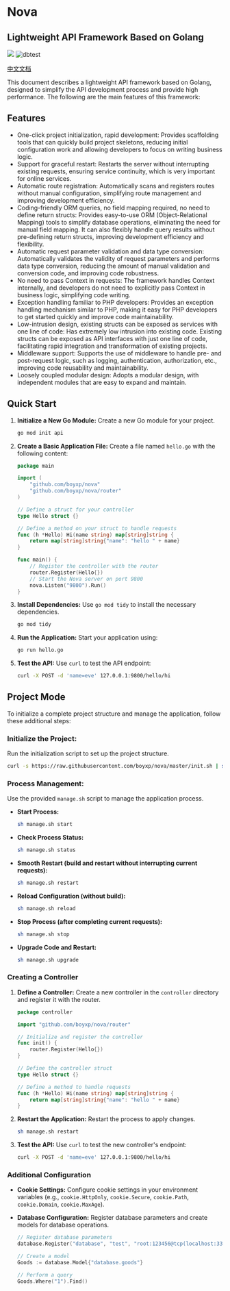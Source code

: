# Nova

## Lightweight API Framework Based on Golang

![](https://img.shields.io/npm/l/vue.svg)
![dbtest](https://github.com/boyxp/nova/actions/workflows/go.yml/badge.svg)

[中文文档](README.CN.md)

This document describes a lightweight API framework based on Golang, designed to simplify the API development process and provide high performance. The following are the main features of this framework:

## Features

*   One-click project initialization, rapid development: Provides scaffolding tools that can quickly build project skeletons, reducing initial configuration work and allowing developers to focus on writing business logic.
*   Support for graceful restart: Restarts the server without interrupting existing requests, ensuring service continuity, which is very important for online services.
*   Automatic route registration: Automatically scans and registers routes without manual configuration, simplifying route management and improving development efficiency.
*   Coding-friendly ORM queries, no field mapping required, no need to define return structs: Provides easy-to-use ORM (Object-Relational Mapping) tools to simplify database operations, eliminating the need for manual field mapping. It can also flexibly handle query results without pre-defining return structs, improving development efficiency and flexibility.
*   Automatic request parameter validation and data type conversion: Automatically validates the validity of request parameters and performs data type conversion, reducing the amount of manual validation and conversion code, and improving code robustness.
*   No need to pass Context in requests: The framework handles Context internally, and developers do not need to explicitly pass Context in business logic, simplifying code writing.
*   Exception handling familiar to PHP developers: Provides an exception handling mechanism similar to PHP, making it easy for PHP developers to get started quickly and improve code maintainability.
*   Low-intrusion design, existing structs can be exposed as services with one line of code: Has extremely low intrusion into existing code. Existing structs can be exposed as API interfaces with just one line of code, facilitating rapid integration and transformation of existing projects.
*   Middleware support: Supports the use of middleware to handle pre- and post-request logic, such as logging, authentication, authorization, etc., improving code reusability and maintainability.
*   Loosely coupled modular design: Adopts a modular design, with independent modules that are easy to expand and maintain.

## Quick Start

1. **Initialize a New Go Module:**
   Create a new Go module for your project.

   ```bash
   go mod init api
   ```

2. **Create a Basic Application File:**
   Create a file named `hello.go` with the following content:

   ```go
   package main

   import (
       "github.com/boyxp/nova"
       "github.com/boyxp/nova/router"
   )

   // Define a struct for your controller
   type Hello struct {}

   // Define a method on your struct to handle requests
   func (h *Hello) Hi(name string) map[string]string {
       return map[string]string{"name": "hello " + name}
   }

   func main() {
       // Register the controller with the router
       router.Register(Hello{})
       // Start the Nova server on port 9800
       nova.Listen("9800").Run()
   }
   ```

3. **Install Dependencies:**
   Use `go mod tidy` to install the necessary dependencies.

   ```bash
   go mod tidy
   ```

4. **Run the Application:**
   Start your application using:

   ```bash
   go run hello.go
   ```

5. **Test the API:**
   Use `curl` to test the API endpoint:

   ```bash
   curl -X POST -d 'name=eve' 127.0.0.1:9800/hello/hi
   ```

## Project Mode

To initialize a complete project structure and manage the application, follow these additional steps:

### Initialize the Project:
   Run the initialization script to set up the project structure.

   ```bash
   curl -s https://raw.githubusercontent.com/boyxp/nova/master/init.sh | sh
   ```

### Process Management:
   Use the provided `manage.sh` script to manage the application process.

   - **Start Process:**
     ```bash
     sh manage.sh start
     ```

   - **Check Process Status:**
     ```bash
     sh manage.sh status
     ```

   - **Smooth Restart (build and restart without interrupting current requests):**
     ```bash
     sh manage.sh restart
     ```

   - **Reload Configuration (without build):**
     ```bash
     sh manage.sh reload
     ```

   - **Stop Process (after completing current requests):**
     ```bash
     sh manage.sh stop
     ```

   - **Upgrade Code and Restart:**
     ```bash
     sh manage.sh upgrade
     ```

### Creating a Controller

1. **Define a Controller:**
   Create a new controller in the `controller` directory and register it with the router.

   ```go
   package controller

   import "github.com/boyxp/nova/router"

   // Initialize and register the controller
   func init() {
       router.Register(Hello{})
   }

   // Define the controller struct
   type Hello struct {}

   // Define a method to handle requests
   func (h *Hello) Hi(name string) map[string]string {
       return map[string]string{"name": "hello " + name}
   }
   ```

2. **Restart the Application:**
   Restart the process to apply changes.

   ```bash
   sh manage.sh restart
   ```

3. **Test the API:**
   Use `curl` to test the new controller's endpoint:

   ```bash
   curl -X POST -d 'name=eve' 127.0.0.1:9800/hello/hi
   ```

### Additional Configuration

- **Cookie Settings:**
  Configure cookie settings in your environment variables (e.g., `cookie.HttpOnly`, `cookie.Secure`, `cookie.Path`, `cookie.Domain`, `cookie.MaxAge`).

- **Database Configuration:**
  Register database parameters and create models for database operations.

  ```go
  // Register database parameters
  database.Register("database", "test", "root:123456@tcp(localhost:3306)/test")

  // Create a model
  Goods := database.Model{"database.goods"}

  // Perform a query
  Goods.Where("1").Find()
  ```

